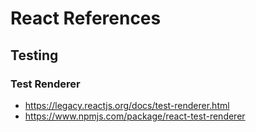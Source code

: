 # React References

## Testing

### Test Renderer
- https://legacy.reactjs.org/docs/test-renderer.html
- https://www.npmjs.com/package/react-test-renderer
